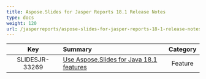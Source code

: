 ```yaml
---
title: Aspose.Slides for Jasper Reports 18.1 Release Notes
type: docs
weight: 120
url: /jasperreports/aspose-slides-for-jasper-reports-18-1-release-notes/
---
```


|**Key** |**Summary** |**Category** |
| :-: | :- | :-: |
|SLIDESJR-33269|[Use Aspose.Slides for Java 18.1 features](/slides/java/aspose-slides-for-java-18-1-release-notes/)|Feature|

